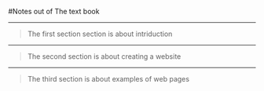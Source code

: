 

#Notes out of The text book


---
> The first section section is about intriduction

---
> The second section is about creating a website

---
> The third section is about examples of web pages

